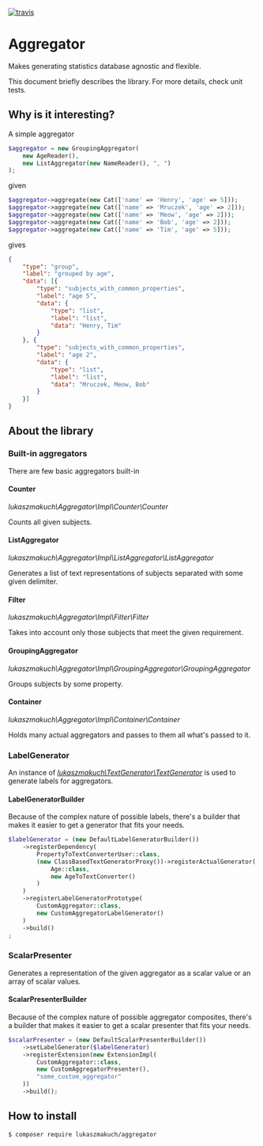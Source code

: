 [![travis](https://travis-ci.org/lukaszmakuch/aggregator.svg)](https://travis-ci.org/lukaszmakuch/aggregator)
# Aggregator
Makes generating statistics database agnostic and flexible.

This document briefly describes the library. For more details, check unit tests.
## Why is it interesting?
A simple aggregator
```php
$aggregator = new GroupingAggregator(
    new AgeReader(),
    new ListAggregator(new NameReader(), ", ")
);
```
given
```php
$aggregator->aggregate(new Cat(['name' => 'Henry', 'age' => 5]));
$aggregator->aggregate(new Cat(['name' => 'Mruczek', 'age' => 2]));
$aggregator->aggregate(new Cat(['name' => 'Meow', 'age' => 2]));
$aggregator->aggregate(new Cat(['name' => 'Bob', 'age' => 2]));
$aggregator->aggregate(new Cat(['name' => 'Tim', 'age' => 5]));
```
gives
```json
{
    "type": "group",
    "label": "grouped by age",
    "data": [{
        "type": "subjects_with_common_properties",
        "label": "age 5",
        "data": {
            "type": "list",
            "label": "list",
            "data": "Henry, Tim"
        }
    }, {
        "type": "subjects_with_common_properties",
        "label": "age 2",
        "data": {
            "type": "list",
            "label": "list",
            "data": "Mruczek, Meow, Bob"
        }
    }]
}
```
## About the library
### Built-in aggregators
There are few basic aggregators built-in

#### Counter
*lukaszmakuch\Aggregator\Impl\Counter\Counter*

Counts all given subjects.

#### ListAggregator
*lukaszmakuch\Aggregator\Impl\ListAggregator\ListAggregator*

Generates a list of text representations of subjects separated with some given delimiter.

#### Filter
*lukaszmakuch\Aggregator\Impl\Filter\Filter*

Takes into account only those subjects that meet the given requirement.

#### GroupingAggregator
*lukaszmakuch\Aggregator\Impl\GroupingAggregator\GroupingAggregator*

Groups subjects by some property.

#### Container
*lukaszmakuch\Aggregator\Impl\Container\Container*

Holds many actual aggregators and passes to them all what's passed to it.

### LabelGenerator
An instance of [*lukaszmakuch\TextGenerator\TextGenerator*](https://github.com/lukaszmakuch/text-generator) is used to generate labels for aggregators.

#### LabelGeneratorBuilder
Because of the complex nature of possible labels, there's a builder that makes it easier to get a generator that fits your needs.

```php
$labelGenerator = (new DefaultLabelGeneratorBuilder())
    ->registerDependency(
        PropertyToTextConverterUser::class,
        (new ClassBasedTextGeneratorProxy())->registerActualGenerator(
            Age::class,
            new AgeToTextConverter()
        )
    )
    ->registerLabelGeneratorPrototype(
        CustomAggregator::class,
        new CustomAggregatorLabelGenerator()
    )
    ->build()
;
```
### ScalarPresenter
Generates a representation of the given aggregator as a scalar value or an array of scalar values.
#### ScalarPresenterBuilder
Because of the complex nature of possible aggregator composites, there's a builder that makes it easier to get a scalar presenter that fits your needs.
```php
$scalarPresenter = (new DefaultScalarPresenterBuilder())
    ->setLabelGenerator($labelGenerator)
    ->registerExtension(new ExtensionImpl(
        CustomAggregator::class,
        new CustomAggregatorPresenter(),
        "some_custom_aggregator"
    ))
    ->build();
```
## How to install
```
$ composer require lukaszmakuch/aggregator
```
